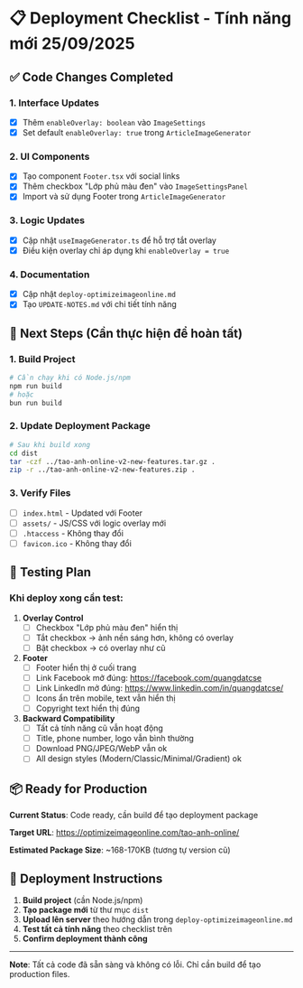 # 📋 Deployment Checklist - Tính năng mới 25/09/2025

## ✅ Code Changes Completed

### 1. Interface Updates
- [x] Thêm `enableOverlay: boolean` vào `ImageSettings`
- [x] Set default `enableOverlay: true` trong `ArticleImageGenerator`

### 2. UI Components
- [x] Tạo component `Footer.tsx` với social links
- [x] Thêm checkbox "Lớp phủ màu đen" vào `ImageSettingsPanel`
- [x] Import và sử dụng Footer trong `ArticleImageGenerator`

### 3. Logic Updates
- [x] Cập nhật `useImageGenerator.ts` để hỗ trợ tắt overlay
- [x] Điều kiện overlay chỉ áp dụng khi `enableOverlay = true`

### 4. Documentation
- [x] Cập nhật `deploy-optimizeimageonline.md`
- [x] Tạo `UPDATE-NOTES.md` với chi tiết tính năng

## 🔄 Next Steps (Cần thực hiện để hoàn tất)

### 1. Build Project
```bash
# Cần chạy khi có Node.js/npm
npm run build
# hoặc
bun run build
```

### 2. Update Deployment Package
```bash
# Sau khi build xong
cd dist
tar -czf ../tao-anh-online-v2-new-features.tar.gz .
zip -r ../tao-anh-online-v2-new-features.zip .
```

### 3. Verify Files
- [ ] `index.html` - Updated với Footer
- [ ] `assets/` - JS/CSS với logic overlay mới
- [ ] `.htaccess` - Không thay đổi
- [ ] `favicon.ico` - Không thay đổi

## 🧪 Testing Plan

### Khi deploy xong cần test:
1. **Overlay Control**
   - [ ] Checkbox "Lớp phủ màu đen" hiển thị
   - [ ] Tắt checkbox → ảnh nền sáng hơn, không có overlay
   - [ ] Bật checkbox → có overlay như cũ

2. **Footer**
   - [ ] Footer hiển thị ở cuối trang
   - [ ] Link Facebook mở đúng: https://facebook.com/quangdatcse
   - [ ] Link LinkedIn mở đúng: https://www.linkedin.com/in/quangdatcse/
   - [ ] Icons ẩn trên mobile, text vẫn hiển thị
   - [ ] Copyright text hiển thị đúng

3. **Backward Compatibility**
   - [ ] Tất cả tính năng cũ vẫn hoạt động
   - [ ] Title, phone number, logo vẫn bình thường
   - [ ] Download PNG/JPEG/WebP vẫn ok
   - [ ] All design styles (Modern/Classic/Minimal/Gradient) ok

## 📦 Ready for Production

**Current Status**: Code ready, cần build để tạo deployment package

**Target URL**: https://optimizeimageonline.com/tao-anh-online/

**Estimated Package Size**: ~168-170KB (tương tự version cũ)

## 🚀 Deployment Instructions

1. **Build project** (cần Node.js/npm)
2. **Tạo package mới** từ thư mục `dist`
3. **Upload lên server** theo hướng dẫn trong `deploy-optimizeimageonline.md`
4. **Test tất cả tính năng** theo checklist trên
5. **Confirm deployment thành công**

---

**Note**: Tất cả code đã sẵn sàng và không có lỗi. Chỉ cần build để tạo production files.
